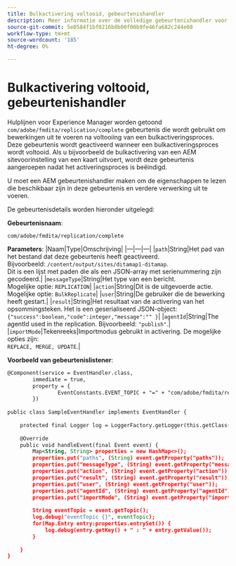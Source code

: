 ```yaml
---
title: Bulkactivering voltooid, gebeurtenishandler
description: Meer informatie over de volledige gebeurtenishandler voor bulkactivering
source-git-commit: 5e0584f1bf0216b8b00f00b9fe46fa682c244e08
workflow-type: tm+mt
source-wordcount: '185'
ht-degree: 0%

---
```


# Bulkactivering voltooid, gebeurtenishandler

Hulplijnen voor Experience Manager worden getoond `com/adobe/fmdita/replication/complete` gebeurtenis die wordt gebruikt om bewerkingen uit te voeren na voltooiing van een bulkactiveringsproces. Deze gebeurtenis wordt geactiveerd wanneer een bulkactiveringsproces wordt voltooid. Als u bijvoorbeeld de bulkactivering van een AEM sitevoorinstelling van een kaart uitvoert, wordt deze gebeurtenis aangeroepen nadat het activeringsproces is beëindigd.


U moet een AEM gebeurtenishandler maken om de eigenschappen te lezen die beschikbaar zijn in deze gebeurtenis en verdere verwerking uit te voeren.

De gebeurtenisdetails worden hieronder uitgelegd:

**Gebeurtenisnaam**:

```
com/adobe/fmdita/replication/complete 
```

**Parameters**: |Naam|Type|Omschrijving| |—|—|—| |`path`|String|Het pad van het bestand dat deze gebeurtenis heeft geactiveerd. <br> Bijvoorbeeld: `/content/output/sites/ditamap1-ditamap`. <br> Dit is een lijst met paden die als een JSON-array met serienummering zijn gecodeerd.| |`messageType`|String|Het type van een bericht. <br>Mogelijke optie: `REPLICATION`| |`action`|String|Dit is de uitgevoerde actie. <br>Mogelijke optie: `BulkReplicate`| |`user`|String|De gebruiker die de bewerking heeft gestart.| |`result`|String|Het resultaat van de activering van het opsommingsteken. Het is een geserialiseerd JSON-object: <br>`{"success":boolean,"code":integer,"message":"" }`| |`agentId`|String|The agentId used in the replication. Bijvoorbeeld: `"publish"`.| |`importMode`|Tekenreeks|Importmodus gebruikt in activering. De mogelijke opties zijn: <br>`REPLACE, MERGE, UPDATE`.|


**Voorbeeld van gebeurtenislistener**:

```XML
@Component(service = EventHandler.class,
        immediate = true,
        property = {
                EventConstants.EVENT_TOPIC + "=" + "com/adobe/fmdita/replication/complete",
        })
 
public class SampleEventHandler implements EventHandler {
 
    protected final Logger log = LoggerFactory.getLogger(this.getClass());
 
    @Override
    public void handleEvent(final Event event) {
        Map<String, String> properties = new HashMap<>();
        properties.put("paths", (String) event.getProperty("paths"));
        properties.put("messageType", (String) event.getProperty("messageType"));
        properties.put("action", (String) event.getProperty("action"));
        properties.put("result", (String) event.getProperty("result"));
        properties.put("user", (String) event.getProperty("user"));
        properties.put("agentId", (String) event.getProperty("agentId"));
        properties.put("importMode", (String) event.getProperty("importMode"));
 
        String eventTopic = event.getTopic();
        log.debug("eventTopic {}", eventTopic);
        for(Map.Entry entry:properties.entrySet()) {
            log.debug(entry.getKey() + " : " + entry.getValue());
        }
 
    }
}
```
